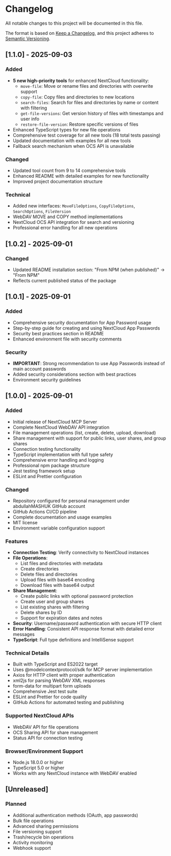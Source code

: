 # Changelog

All notable changes to this project will be documented in this file.

The format is based on [Keep a Changelog](https://keepachangelog.com/en/1.0.0/),
and this project adheres to [Semantic Versioning](https://semver.org/spec/v2.0.0.html).

## [1.1.0] - 2025-09-03

### Added
- **5 new high-priority tools** for enhanced NextCloud functionality:
  - `move-file`: Move or rename files and directories with overwrite support
  - `copy-file`: Copy files and directories to new locations
  - `search-files`: Search for files and directories by name or content with filtering
  - `get-file-versions`: Get version history of files with timestamps and user info
  - `restore-file-version`: Restore specific versions of files
- Enhanced TypeScript types for new file operations
- Comprehensive test coverage for all new tools (18 total tests passing)
- Updated documentation with examples for all new tools
- Fallback search mechanism when OCS API is unavailable

### Changed
- Updated tool count from 9 to 14 comprehensive tools
- Enhanced README with detailed examples for new functionality
- Improved project documentation structure

### Technical
- Added new interfaces: `MoveFileOptions`, `CopyFileOptions`, `SearchOptions`, `FileVersion`
- WebDAV MOVE and COPY method implementations
- NextCloud OCS API integration for search and versioning
- Professional error handling for all new operations

## [1.0.2] - 2025-09-01

### Changed
- Updated README installation section: "From NPM (when published)" → "From NPM"
- Reflects current published status of the package

## [1.0.1] - 2025-09-01

### Added
- Comprehensive security documentation for App Password usage
- Step-by-step guide for creating and using NextCloud App Passwords
- Security best practices section in README
- Enhanced environment file with security comments

### Security
- **IMPORTANT**: Strong recommendation to use App Passwords instead of main account passwords
- Added security considerations section with best practices
- Environment security guidelines

## [1.0.0] - 2025-09-01

### Added
- Initial release of NextCloud MCP Server
- Complete NextCloud WebDAV API integration
- File management operations (list, create, delete, upload, download)
- Share management with support for public links, user shares, and group shares
- Connection testing functionality
- TypeScript implementation with full type safety
- Comprehensive error handling and logging
- Professional npm package structure
- Jest testing framework setup
- ESLint and Prettier configuration

### Changed
- Repository configured for personal management under abdullahMASHUK GitHub account
- GitHub Actions CI/CD pipeline
- Complete documentation and usage examples
- MIT license
- Environment variable configuration support

### Features
- **Connection Testing**: Verify connectivity to NextCloud instances
- **File Operations**: 
  - List files and directories with metadata
  - Create directories
  - Delete files and directories
  - Upload files with base64 encoding
  - Download files with base64 output
- **Share Management**:
  - Create public links with optional password protection
  - Create user and group shares
  - List existing shares with filtering
  - Delete shares by ID
  - Support for expiration dates and notes
- **Security**: Username/password authentication with secure HTTP client
- **Error Handling**: Consistent API response format with detailed error messages
- **TypeScript**: Full type definitions and IntelliSense support

### Technical Details
- Built with TypeScript and ES2022 target
- Uses @modelcontextprotocol/sdk for MCP server implementation
- Axios for HTTP client with proper authentication
- xml2js for parsing WebDAV XML responses
- form-data for multipart form uploads
- Comprehensive Jest test suite
- ESLint and Prettier for code quality
- GitHub Actions for automated testing and publishing

### Supported NextCloud APIs
- WebDAV API for file operations
- OCS Sharing API for share management
- Status API for connection testing

### Browser/Environment Support
- Node.js 18.0.0 or higher
- TypeScript 5.0 or higher
- Works with any NextCloud instance with WebDAV enabled

## [Unreleased]

### Planned
- Additional authentication methods (OAuth, app passwords)
- Bulk file operations
- Advanced sharing permissions
- File versioning support
- Trash/recycle bin operations
- Activity monitoring
- Webhook support
